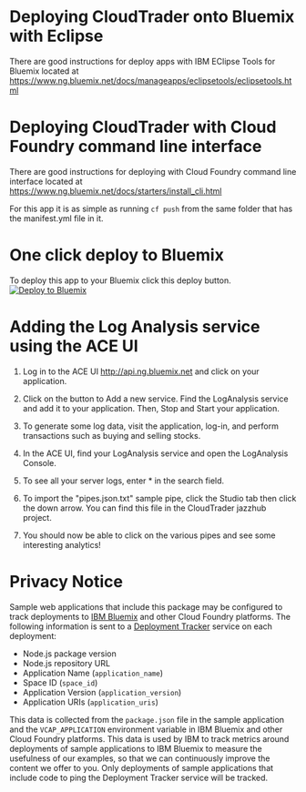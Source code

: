 
# Deploying CloudTrader onto Bluemix with Eclipse

There are good instructions for deploy apps with IBM EClipse Tools for Bluemix located at https://www.ng.bluemix.net/docs/manageapps/eclipsetools/eclipsetools.html

# Deploying CloudTrader with Cloud Foundry command line interface

There are good instructions for deploying with Cloud Foundry command line interface located at https://www.ng.bluemix.net/docs/starters/install_cli.html

For this app it is as simple as running ```cf push``` from the same folder that has the manifest.yml file in it.


# One click deploy to Bluemix
To deploy this app to your Bluemix click this deploy button.
[![Deploy to Bluemix](https://bluemix.net/deploy/button.png)](https://bluemix.net/deploy?repository=https://github.com/ibmecod/bluemix-days-cloudtrader-java.git)


# Adding the Log Analysis service using the ACE UI
1) Log in to the ACE UI http://api.ng.bluemix.net and click on your application. 

2) Click on the button to Add a new service. Find the LogAnalysis service and add it to your application. Then, Stop and Start your application.

3) To generate some log data, visit the application, log-in, and perform transactions such as buying and selling stocks.

4) In the ACE UI, find your LogAnalysis service and open the LogAnalysis Console.

5) To see all your server logs, enter * in the search field.

6) To import the "pipes.json.txt" sample pipe, click the Studio tab then click the down arrow. You can find this file in the CloudTrader jazzhub project.

7) You should now be able to click on the various pipes and see some interesting analytics!    



# Privacy Notice
Sample web applications that include this package may be configured to track deployments to [IBM Bluemix](https://www.bluemix.net/) and other Cloud Foundry platforms. The following information is sent to a [Deployment Tracker](https://github.com/IBM-Bluemix/cf-deployment-tracker-service) service on each deployment:

* Node.js package version
* Node.js repository URL
* Application Name (`application_name`)
* Space ID (`space_id`)
* Application Version (`application_version`)
* Application URIs (`application_uris`)

This data is collected from the `package.json` file in the sample application and the `VCAP_APPLICATION` environment variable in IBM Bluemix and other Cloud Foundry platforms. This data is used by IBM to track metrics around deployments of sample applications to IBM Bluemix to measure the usefulness of our examples, so that we can continuously improve the content we offer to you. Only deployments of sample applications that include code to ping the Deployment Tracker service will be tracked.


